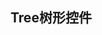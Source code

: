 <script setup>
import demo from './demo.vue'
import preview from '@/components/preview.vue'

</script>

## Tree树形控件
<demo />
<preview comp-name="tree" demo-name="demo" />